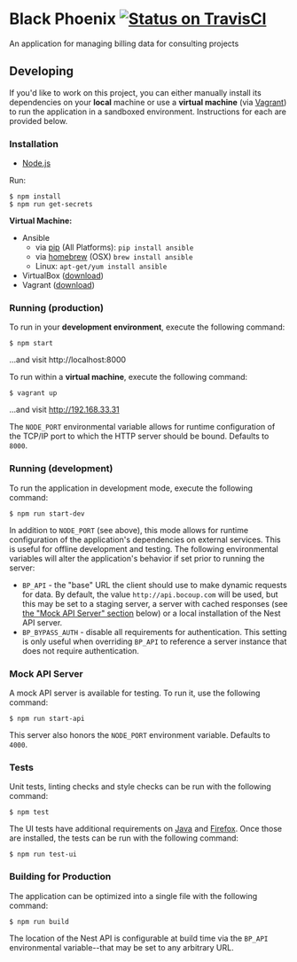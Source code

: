 # Black Phoenix [![Status on TravisCI](https://magnum.travis-ci.com/bocoup/black-phoenix.svg?token=gK8nkH4p5NnBw5E9JB7L)](https://magnum.travis-ci.com/bocoup/black-phoenix)

An application for managing billing data for consulting projects

## Developing

If you'd like to work on this project, you can either manually install its
dependencies on your **local** machine or use a **virtual machine** (via
[Vagrant](http://vagrantup.com)) to run the application in a sandboxed
environment. Instructions for each are provided below.

### Installation

- [Node.js](http://nodejs.org)

Run:

    $ npm install
    $ npm run get-secrets

**Virtual Machine:**

- Ansible
  - via [pip](http://pip.readthedocs.org/en/latest/installing.html) (All
    Platforms): `pip install ansible`
  - via [homebrew](http://brew.sh/) (OSX) `brew install ansible`
  - Linux: `apt-get/yum install ansible`
- VirtualBox ([download](https://www.virtualbox.org/))
- Vagrant ([download](http://www.vagrantup.com/downloads.html))

### Running (production)

To run in your **development environment**, execute the following command:

    $ npm start

...and visit http://localhost:8000

To run within a **virtual machine**, execute the following command:

    $ vagrant up

...and visit http://192.168.33.31

The `NODE_PORT` environmental variable allows for runtime configuration of the
TCP/IP port to which the HTTP server should be bound. Defaults to `8000`.

### Running (development)

To run the application in development mode, execute the following command:

    $ npm run start-dev

In addition to `NODE_PORT` (see above), this mode allows for runtime
configuration of the application's dependencies on external services. This is
useful for offline development and testing. The following environmental
variables will alter the application's behavior if set prior to running the
server:

- `BP_API` - the "base" URL the client should use to make dynamic requests for
  data. By default, the value `http://api.bocoup.com` will be used, but this
  may be set to a staging server, a server with cached responses (see [the
  "Mock API Server" section](#mock-api-server) below) or a local installation
  of the Nest API server.
- `BP_BYPASS_AUTH` - disable all requirements for authentication. This setting
  is only useful when overriding `BP_API` to reference a server instance that
  does not require authentication.

### Mock API Server

A mock API server is available for testing. To run it, use the following
command:

    $ npm run start-api

This server also honors the `NODE_PORT` environment variable. Defaults to
`4000`.

### Tests

Unit tests, linting checks and style checks can be run with the following
command:

    $ npm test

The UI tests have additional requirements on
[Java](http://www.oracle.com/technetwork/java/index.html) and
[Firefox](http://firefox.com). Once those are installed, the tests can be run
with the following command:

    $ npm run test-ui

### Building for Production

The application can be optimized into a single file with the following command:

    $ npm run build

The location of the Nest API is configurable at build time via the `BP_API`
environmental variable--that may be set to any arbitrary URL.
